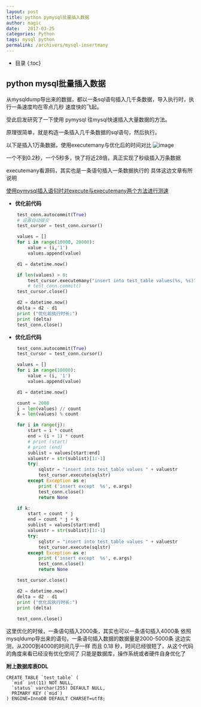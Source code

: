 ```yaml
---
layout: post
title: python pymysql批量插入数据
author: magic
date:   2017-03-25
categories: Python
tags: mysql python
permalink: /archivers/mysql-insertmany
---
```

* 目录
{:toc}

## python mysql批量插入数据
从mysqldump导出来的数据，都以一条sql语句插入几千条数据，导入执行时，执行一条速度均在零点几秒
速度快的飞起。



受此启发研究了一下使用 pymysql 往mysql快速插入大量数据的方法。

原理很简单，就是构造一条插入几千条数据的sql语句，然后执行。

以下是插入1万条数据，使用executemany与优化后的时间对比
![image](http://magic5650.github.io/assets/image/mysqlinsert.png)

一个不到0.2秒，一个5秒多，快了将近28倍，真正实现了秒级插入万条数据

executemany看源码，其实也是一条语句插入一条数据执行的
具体这边文章有所说明

[使用pymysql插入语句时对execute与executemany两个方法进行测速](http://blog.csdn.net/u012734441/article/details/42269705)

 - **优化前代码**

```python
	test_conn.autocommit(True)
	# 设置自动提交
	test_cursor = test_conn.cursor()

	values = []
	for i in range(10000, 20000):
		value = (i,'1')
		values.append(value)

	d1 = datetime.now()

	if len(values) > 0:
		test_cursor.executemany("insert into test_table values(%s, %s)", values)
		# test_conn.commit()
	test_cursor.close()

	d2 = datetime.now()
	delta = d2 - d1
	print ("优化前执行时长:")
	print (delta)
	test_conn.close()
```

 - **优化后代码**

```python
	test_conn.autocommit(True)
	test_cursor = test_conn.cursor()

	values = []
	for i in range(10000):
		value = (i, '1')
		values.append(value)

	d1 = datetime.now()

	count = 2000
	j = len(values) // count
	k = len(values) % count

	for i in range(j):
		start = i * count
		end = (i + 1) * count
		# print (start)
		# print (end)
		sublist = values[start:end]
		valuestr = str(sublist)[1:-1]
		try:
			sqlstr = "insert into test_table values " + valuestr
			test_cursor.execute(sqlstr)
		except Exception as e:
			print ('insert except  %s', e.args)
			test_conn.close()
			return None

	if k:
		start = count * j
		end = count * j + k
		sublist = values[start:end]
		valuestr = str(sublist)[1:-1]
		try:
			sqlstr = "insert into test_table values " + valuestr
			test_cursor.execute(sqlstr)
		except Exception as e:
			print ('insert except  %s', e.args)
			test_conn.close()
			return None

	test_cursor.close()

	d2 = datetime.now()
	delta = d2 - d1
	print ("优化后执行时长:")
	print (delta)
	
	test_conn.close()
```

这里优化的时候，一条语句插入2000条，其实也可以一条语句插入4000条
依照mysqldump导出来的语句，一条语句插入数据的数据量是2000-5000条
这边实测，从2000到4000的时间几乎一样
而且 0.18 秒，时间已经很短了，从这个代码的角度来看已经没有优化空间了
只能是数据库，操作系统或者硬件自身优化了

**附上数据库表DDL**
```
CREATE TABLE `test_table` (
  `mid` int(11) NOT NULL,
  `status` varchar(255) DEFAULT NULL,
  PRIMARY KEY (`mid`)
) ENGINE=InnoDB DEFAULT CHARSET=utf8;
```